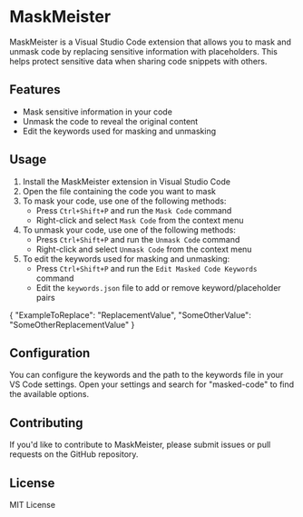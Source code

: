 # MaskMeister

<!-- [![Version](https://vsmarketplacebadge.apphb.com/version/henrikroschmann.maskmeister.svg)](https://marketplace.visualstudio.com/items?itemName=henrikroschmann.maskmeister)
[![Installs](https://vsmarketplacebadge.apphb.com/installs/henrikroschmann.maskmeister.svg)](https://marketplace.visualstudio.com/items?itemName=henrikroschmann.maskmeister)
[![Ratings](https://vsmarketplacebadge.apphb.com/rating/henrikroschmann.maskmeister.svg)](https://marketplace.visualstudio.com/items?itemName=henrikroschmann.maskmeister) -->

MaskMeister is a Visual Studio Code extension that allows you to mask and unmask code by replacing sensitive information with placeholders. This helps protect sensitive data when sharing code snippets with others.

## Features

- Mask sensitive information in your code
- Unmask the code to reveal the original content
- Edit the keywords used for masking and unmasking

## Usage

1. Install the MaskMeister extension in Visual Studio Code
2. Open the file containing the code you want to mask
3. To mask your code, use one of the following methods:
   - Press `Ctrl+Shift+P` and run the `Mask Code` command
   - Right-click and select `Mask Code` from the context menu
4. To unmask your code, use one of the following methods:
   - Press `Ctrl+Shift+P` and run the `Unmask Code` command
   - Right-click and select `Unmask Code` from the context menu
5. To edit the keywords used for masking and unmasking:
   - Press `Ctrl+Shift+P` and run the `Edit Masked Code Keywords` command
   - Edit the `keywords.json` file to add or remove keyword/placeholder pairs

{
    "ExampleToReplace": "ReplacementValue",
    "SomeOtherValue": "SomeOtherReplacementValue"
}

## Configuration

You can configure the keywords and the path to the keywords file in your VS Code settings. Open your settings and search for "masked-code" to find the available options.

## Contributing

If you'd like to contribute to MaskMeister, please submit issues or pull requests on the GitHub repository.

## License

MIT License


